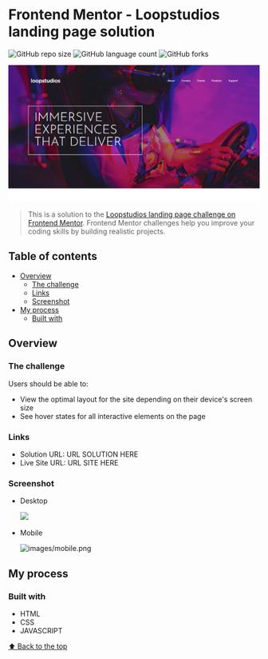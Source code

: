 # Frontend Mentor - Loopstudios landing page solution

![GitHub repo size](https://img.shields.io/github/repo-size/RafaelHDSV/Loopstudios-landing-page?style=for-the-badge)
![GitHub language count](https://img.shields.io/github/languages/count/RafaelHDSV/Loopstudios-landing-page?style=for-the-badge)
![GitHub forks](https://img.shields.io/github/forks/RafaelHDSV/Loopstudios-landing-page?style=for-the-badge)

<img src="images/desktop_main.png" alt="images/desktop_main.png">

> This is a solution to the [Loopstudios landing page challenge on Frontend Mentor](https://www.frontendmentor.io/challenges/loopstudios-landing-page-N88J5Onjw). Frontend Mentor challenges help you improve your coding skills by building realistic projects. 

## Table of contents

- [Overview](#overview)
  - [The challenge](#the-challenge)
  - [Links](#links)
  - [Screenshot](#screenshot)
- [My process](#my-process)
  - [Built with](#built-with)

## Overview

### The challenge

Users should be able to:

- View the optimal layout for the site depending on their device's screen size
- See hover states for all interactive elements on the page

### Links

- Solution URL: URL SOLUTION HERE
- Live Site URL: URL SITE HERE

### Screenshot

  - Desktop
  
    ![](images/desktop.png)
    
  - Mobile
    
    <img src="images/mobile.png" alt="images/mobile.png" width="300px">

## My process

### Built with

- HTML
- CSS
- JAVASCRIPT

[⬆ Back to the top](#frontend-mentor---loopstudios-landing-page-solution)<br>
